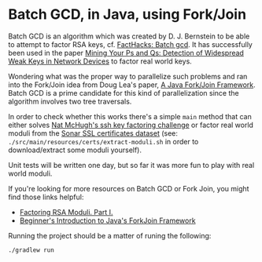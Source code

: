 # Batch GCD, in Java, using Fork/Join

Batch GCD is an algorithm which was created by D. J. Bernstein to be able to
attempt to factor RSA keys, cf. [FactHacks: Batch
gcd](http://facthacks.cr.yp.to/batchgcd.html). It has successfully been used
in the paper [Mining Your Ps and Qs: Detection of Widespread Weak Keys in
Network Devices](https://factorable.net/weakkeys12.extended.pdf) to factor
real world keys.

Wondering what was the proper way to parallelize such problems and ran into
the Fork/Join idea from Doug Lea's paper, [A Java Fork/Join
Framework](http://gee.cs.oswego.edu/dl/papers/fj.pdf). Batch GCD is a prime
candidate for this kind of parallelization since the algorithm involves two
tree traversals.

In order to check whether this works there's a simple `main` method that can
either solves [Nat McHugh's ssh key factoring
challenge](http://natmchugh.blogspot.co.uk/2015/06/batch-gcd-ssh-key-challenge.html)
or factor real world moduli from the [Sonar SSL certificates
dataset](https://scans.io/study/sonar.ssl) (see:
`./src/main/resources/certs/extract-moduli.sh` in order to download/extract
some moduli yourself).

Unit tests will be written one day, but so far it was more fun to play with
real world moduli.

If you're looking for more resources on Batch GCD or Fork Join, you might find
those links helpful:

- [Factoring RSA Moduli. Part I.](http://windowsontheory.org/2012/05/15/979/)
- [Beginner's Introduction to Java's ForkJoin Framework](
  https://homes.cs.washington.edu/~djg/teachingMaterials/spac/grossmanSPAC_forkJoinFramework.html)

Running the project should be a matter of runing the following:

    ./gradlew run
